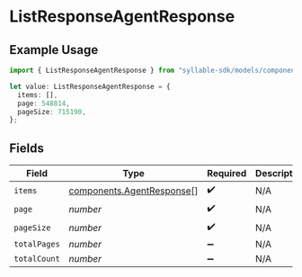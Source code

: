 # ListResponseAgentResponse

## Example Usage

```typescript
import { ListResponseAgentResponse } from "syllable-sdk/models/components";

let value: ListResponseAgentResponse = {
  items: [],
  page: 548814,
  pageSize: 715190,
};
```

## Fields

| Field                                                                  | Type                                                                   | Required                                                               | Description                                                            |
| ---------------------------------------------------------------------- | ---------------------------------------------------------------------- | ---------------------------------------------------------------------- | ---------------------------------------------------------------------- |
| `items`                                                                | [components.AgentResponse](../../models/components/agentresponse.md)[] | :heavy_check_mark:                                                     | N/A                                                                    |
| `page`                                                                 | *number*                                                               | :heavy_check_mark:                                                     | N/A                                                                    |
| `pageSize`                                                             | *number*                                                               | :heavy_check_mark:                                                     | N/A                                                                    |
| `totalPages`                                                           | *number*                                                               | :heavy_minus_sign:                                                     | N/A                                                                    |
| `totalCount`                                                           | *number*                                                               | :heavy_minus_sign:                                                     | N/A                                                                    |